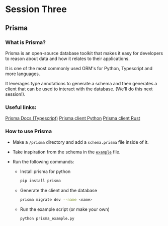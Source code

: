 # Session Three

## Prisma

### What is Prisma?

Prisma is an open-source database toolkit that makes it easy for developers to reason about data and how it relates to their applications.

It is one of the most commonly used ORM's for Python, Typescript and more languages.

It leverages type annotations to generate a schema and then generates a client that can be used to interact with the database. (We'll do this next session!).

### Useful links:

[Prisma Docs (Typescript)](https://www.prisma.io/docs/)
[Prisma client Python](https://prisma-client-py.readthedocs.io/en/stable/)
[Prisma client Rust](https://prisma.brendonovich.dev)

### How to use Prisma

* Make a `/prisma` directory and add a `schema.prisma` file inside of it.
* Take inspiration from the schema in the [`example`](prisma/schema.prisma) file.
* Run the following commands:

  - Install prisma for python
    ```bash
    pip install prisma
    ```
  - Generate the client and the database
    ```bash
    prisma migrate dev --name <name>
    ```
  - Run the example script (or make your own)
    ```bash
    python prisma_example.py
    ```